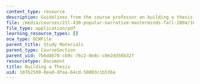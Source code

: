 ```yaml
---
content_type: resource
description: Guidelines from the course professor on building a thesis.
file: /media/courses/21l-430-popular-narrative-masterminds-fall-2004/107b25098eaddfaa64cd50003c1b536a_MIT21L_430F04_thesis.pdf
file_type: application/pdf
learning_resource_types: []
ocw_type: OCWFile
parent_title: Study Materials
parent_type: CourseSection
parent_uid: 7b6d4678-cb9c-76c2-0e8c-c0e2dd58b32f
resourcetype: Document
title: Building a Thesis
uid: 107b2509-8ead-dfaa-64cd-50003c1b536a
---
```

